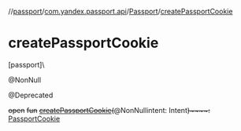 //[passport](../../../index.md)/[com.yandex.passport.api](../index.md)/[Passport](index.md)/[createPassportCookie](create-passport-cookie.md)

# createPassportCookie

[passport]\

@NonNull

@Deprecated

~~open~~ ~~fun~~ [~~createPassportCookie~~](create-passport-cookie.md)~~(~~@NonNullintent: Intent~~)~~~~:~~ [PassportCookie](../-passport-cookie/index.md)
